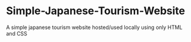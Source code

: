 # Simple-Japanese-Tourism-Website
A simple japanese tourism website hosted/used locally using only HTML and CSS
